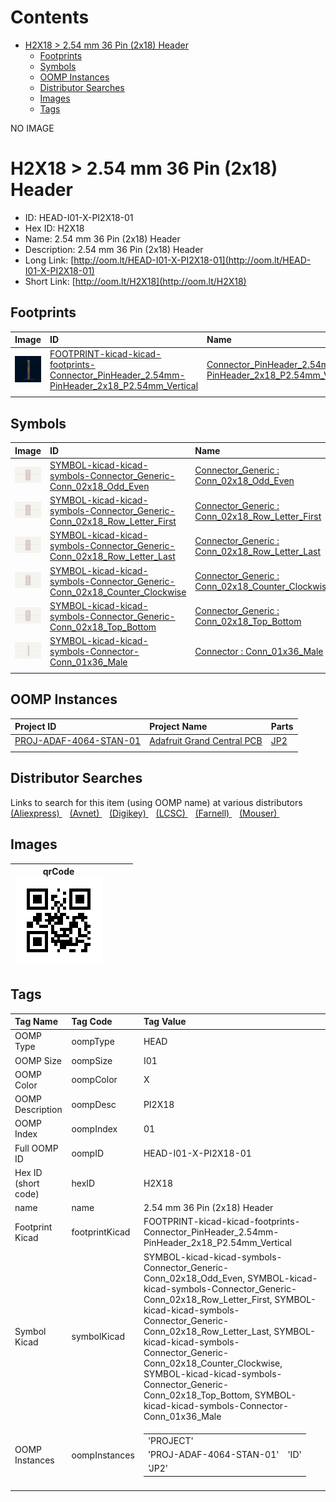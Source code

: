 



Contents
========

* [H2X18 > 2.54 mm 36 Pin (2x18) Header](#h2x18--254-mm-36-pin-2x18-header)
	* [Footprints](#footprints)
	* [Symbols](#symbols)
	* [OOMP Instances](#oomp-instances)
	* [Distributor Searches](#distributor-searches)
	* [Images](#images)
	* [Tags](#tags)
  
NO IMAGE  
# H2X18 > 2.54 mm 36 Pin (2x18) Header

- ID: HEAD-I01-X-PI2X18-01
- Hex ID: H2X18
- Name: 2.54 mm 36 Pin (2x18) Header
- Description: 2.54 mm 36 Pin (2x18) Header
- Long Link: [http://oom.lt/HEAD-I01-X-PI2X18-01](http://oom.lt/HEAD-I01-X-PI2X18-01)
- Short Link: [http://oom.lt/H2X18](http://oom.lt/H2X18)

## Footprints
  

|Image|ID|Name|
| :--- | :--- | :--- |
|[![](https://raw.githubusercontent.com/oomlout/oomlout_OOMP_eda_V2/main/FOOTPRINT/kicad/kicad-footprints/Connector_PinHeader_2.54mm/PinHeader_2x18_P2.54mm_Vertical/image_140.png)](https://github.com/oomlout/oomlout_OOMP_eda_V2/tree/main/FOOTPRINT/kicad/kicad-footprints/Connector_PinHeader_2.54mm/PinHeader_2x18_P2.54mm_Vertical/)|[FOOTPRINT-kicad-kicad-footprints-Connector_PinHeader_2.54mm-PinHeader_2x18_P2.54mm_Vertical](https://github.com/oomlout/oomlout_OOMP_eda_V2/tree/main/FOOTPRINT/kicad/kicad-footprints/Connector_PinHeader_2.54mm/PinHeader_2x18_P2.54mm_Vertical/)|[Connector_PinHeader_2.54mm : PinHeader_2x18_P2.54mm_Vertical](https://github.com/oomlout/oomlout_OOMP_eda_V2/tree/main/FOOTPRINT/kicad/kicad-footprints/Connector_PinHeader_2.54mm/PinHeader_2x18_P2.54mm_Vertical/)|
||||

## Symbols
  

|Image|ID|Name|
| :--- | :--- | :--- |
|[![](https://raw.githubusercontent.com/oomlout/oomlout_OOMP_eda_V2/main/SYMBOL/kicad/kicad-symbols/Connector_Generic/Conn_02x18_Odd_Even/image_140.png)](https://github.com/oomlout/oomlout_OOMP_eda_V2/tree/main/SYMBOL/kicad/kicad-symbols/Connector_Generic/Conn_02x18_Odd_Even/)|[SYMBOL-kicad-kicad-symbols-Connector_Generic-Conn_02x18_Odd_Even](https://github.com/oomlout/oomlout_OOMP_eda_V2/tree/main/SYMBOL/kicad/kicad-symbols/Connector_Generic/Conn_02x18_Odd_Even/)|[Connector_Generic : Conn_02x18_Odd_Even](https://github.com/oomlout/oomlout_OOMP_eda_V2/tree/main/SYMBOL/kicad/kicad-symbols/Connector_Generic/Conn_02x18_Odd_Even/)|
|[![](https://raw.githubusercontent.com/oomlout/oomlout_OOMP_eda_V2/main/SYMBOL/kicad/kicad-symbols/Connector_Generic/Conn_02x18_Row_Letter_First/image_140.png)](https://github.com/oomlout/oomlout_OOMP_eda_V2/tree/main/SYMBOL/kicad/kicad-symbols/Connector_Generic/Conn_02x18_Row_Letter_First/)|[SYMBOL-kicad-kicad-symbols-Connector_Generic-Conn_02x18_Row_Letter_First](https://github.com/oomlout/oomlout_OOMP_eda_V2/tree/main/SYMBOL/kicad/kicad-symbols/Connector_Generic/Conn_02x18_Row_Letter_First/)|[Connector_Generic : Conn_02x18_Row_Letter_First](https://github.com/oomlout/oomlout_OOMP_eda_V2/tree/main/SYMBOL/kicad/kicad-symbols/Connector_Generic/Conn_02x18_Row_Letter_First/)|
|[![](https://raw.githubusercontent.com/oomlout/oomlout_OOMP_eda_V2/main/SYMBOL/kicad/kicad-symbols/Connector_Generic/Conn_02x18_Row_Letter_Last/image_140.png)](https://github.com/oomlout/oomlout_OOMP_eda_V2/tree/main/SYMBOL/kicad/kicad-symbols/Connector_Generic/Conn_02x18_Row_Letter_Last/)|[SYMBOL-kicad-kicad-symbols-Connector_Generic-Conn_02x18_Row_Letter_Last](https://github.com/oomlout/oomlout_OOMP_eda_V2/tree/main/SYMBOL/kicad/kicad-symbols/Connector_Generic/Conn_02x18_Row_Letter_Last/)|[Connector_Generic : Conn_02x18_Row_Letter_Last](https://github.com/oomlout/oomlout_OOMP_eda_V2/tree/main/SYMBOL/kicad/kicad-symbols/Connector_Generic/Conn_02x18_Row_Letter_Last/)|
|[![](https://raw.githubusercontent.com/oomlout/oomlout_OOMP_eda_V2/main/SYMBOL/kicad/kicad-symbols/Connector_Generic/Conn_02x18_Counter_Clockwise/image_140.png)](https://github.com/oomlout/oomlout_OOMP_eda_V2/tree/main/SYMBOL/kicad/kicad-symbols/Connector_Generic/Conn_02x18_Counter_Clockwise/)|[SYMBOL-kicad-kicad-symbols-Connector_Generic-Conn_02x18_Counter_Clockwise](https://github.com/oomlout/oomlout_OOMP_eda_V2/tree/main/SYMBOL/kicad/kicad-symbols/Connector_Generic/Conn_02x18_Counter_Clockwise/)|[Connector_Generic : Conn_02x18_Counter_Clockwise](https://github.com/oomlout/oomlout_OOMP_eda_V2/tree/main/SYMBOL/kicad/kicad-symbols/Connector_Generic/Conn_02x18_Counter_Clockwise/)|
|[![](https://raw.githubusercontent.com/oomlout/oomlout_OOMP_eda_V2/main/SYMBOL/kicad/kicad-symbols/Connector_Generic/Conn_02x18_Top_Bottom/image_140.png)](https://github.com/oomlout/oomlout_OOMP_eda_V2/tree/main/SYMBOL/kicad/kicad-symbols/Connector_Generic/Conn_02x18_Top_Bottom/)|[SYMBOL-kicad-kicad-symbols-Connector_Generic-Conn_02x18_Top_Bottom](https://github.com/oomlout/oomlout_OOMP_eda_V2/tree/main/SYMBOL/kicad/kicad-symbols/Connector_Generic/Conn_02x18_Top_Bottom/)|[Connector_Generic : Conn_02x18_Top_Bottom](https://github.com/oomlout/oomlout_OOMP_eda_V2/tree/main/SYMBOL/kicad/kicad-symbols/Connector_Generic/Conn_02x18_Top_Bottom/)|
|[![](https://raw.githubusercontent.com/oomlout/oomlout_OOMP_eda_V2/main/SYMBOL/kicad/kicad-symbols/Connector/Conn_01x36_Male/image_140.png)](https://github.com/oomlout/oomlout_OOMP_eda_V2/tree/main/SYMBOL/kicad/kicad-symbols/Connector/Conn_01x36_Male/)|[SYMBOL-kicad-kicad-symbols-Connector-Conn_01x36_Male](https://github.com/oomlout/oomlout_OOMP_eda_V2/tree/main/SYMBOL/kicad/kicad-symbols/Connector/Conn_01x36_Male/)|[Connector : Conn_01x36_Male](https://github.com/oomlout/oomlout_OOMP_eda_V2/tree/main/SYMBOL/kicad/kicad-symbols/Connector/Conn_01x36_Male/)|
||||

## OOMP Instances
  

|Project ID|Project Name|Parts|
| :--- | :--- | :--- |
|[PROJ-ADAF-4064-STAN-01](https://github.com/oomlout/oomlout_OOMP_projects_V2/tree/main/PROJ/ADAF/4064/STAN/01/)|[Adafruit Grand Central PCB](https://github.com/oomlout/oomlout_OOMP_projects_V2/tree/main/PROJ/ADAF/4064/STAN/01/)|[JP2](https://github.com/oomlout/oomlout_OOMP_projects_V2/tree/main/PROJ/ADAF/4064/STAN/01/)|
||||

## Distributor Searches
  
Links to search for this item (using OOMP name) at various distributors  
[(Aliexpress) ](https://www.aliexpress.com/wholesale?SearchText=11172.54+mm+36+Pin+2x18+Header)&nbsp;&nbsp;&nbsp;[(Avnet) ](https://www.avnet.com/shop/us/search/2.54+mm+36+Pin+2x18+Header)&nbsp;&nbsp;&nbsp;[(Digikey) ](https://www.digikey.co.uk/en/products/result?s=2.54+mm+36+Pin+2x18+Header)&nbsp;&nbsp;&nbsp;[(LCSC) ](https://www.lcsc.com/search?q=2.54+mm+36+Pin+2x18+Header)&nbsp;&nbsp;&nbsp;[(Farnell) ](https://uk.farnell.com/search?st=2.54+mm+36+Pin+2x18+Header)&nbsp;&nbsp;&nbsp;[(Mouser) ](https://www.mouser.com/c/?q=2.54+mm+36+Pin+2x18+Header)&nbsp;&nbsp;&nbsp;
## Images
  

|qrCode<br>[![](https://raw.githubusercontent.com/oomlout/oomlout_OOMP_parts_V2/main/HEAD/I01/X/PI2X18/01/qrCode_140.png)](https://github.com/oomlout/oomlout_OOMP_parts_V2/tree/main/HEAD/I01/X/PI2X18/01/qrCode.png)||||
| :---: | :---: | :---: | :---: |

## Tags
  

|Tag Name|Tag Code|Tag Value|
| :--- | :--- | :--- |
|OOMP Type|oompType|HEAD|
|OOMP Size|oompSize|I01|
|OOMP Color|oompColor|X|
|OOMP Description|oompDesc|PI2X18|
|OOMP Index|oompIndex|01|
|Full OOMP ID|oompID|HEAD-I01-X-PI2X18-01|
|Hex ID (short code)|hexID|H2X18|
|name|name|2.54 mm 36 Pin (2x18) Header|
|Footprint Kicad|footprintKicad|FOOTPRINT-kicad-kicad-footprints-Connector_PinHeader_2.54mm-PinHeader_2x18_P2.54mm_Vertical|
|Symbol Kicad|symbolKicad|SYMBOL-kicad-kicad-symbols-Connector_Generic-Conn_02x18_Odd_Even, SYMBOL-kicad-kicad-symbols-Connector_Generic-Conn_02x18_Row_Letter_First, SYMBOL-kicad-kicad-symbols-Connector_Generic-Conn_02x18_Row_Letter_Last, SYMBOL-kicad-kicad-symbols-Connector_Generic-Conn_02x18_Counter_Clockwise, SYMBOL-kicad-kicad-symbols-Connector_Generic-Conn_02x18_Top_Bottom, SYMBOL-kicad-kicad-symbols-Connector-Conn_01x36_Male|
|OOMP Instances|oompInstances|<table><tr><td>'PROJECT'</td></tr><tr><td> 'PROJ-ADAF-4064-STAN-01'</td><td> 'ID'</td></tr><tr><td> 'JP2'</td></tr></table>|
||||
